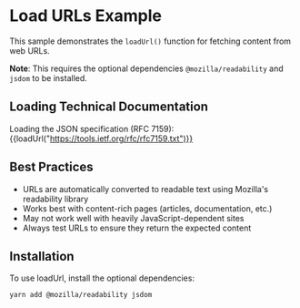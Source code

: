 # Load URLs Example

This sample demonstrates the `loadUrl()` function for fetching content from web URLs.

**Note**: This requires the optional dependencies `@mozilla/readability` and `jsdom` to be installed.

## Loading Technical Documentation

Loading the JSON specification (RFC 7159):
{{loadUrl("https://tools.ietf.org/rfc/rfc7159.txt")}}

## Best Practices

- URLs are automatically converted to readable text using Mozilla's readability library
- Works best with content-rich pages (articles, documentation, etc.)
- May not work well with heavily JavaScript-dependent sites
- Always test URLs to ensure they return the expected content

## Installation

To use loadUrl, install the optional dependencies:
```bash
yarn add @mozilla/readability jsdom
```